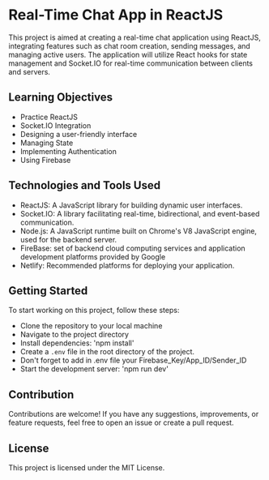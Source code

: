 # Real-Time Chat App in ReactJS

This project is aimed at creating a real-time chat application using ReactJS, integrating features such as chat room creation, sending messages, and managing active users. The application will utilize React hooks for state management and Socket.IO for real-time communication between clients and servers.

## Learning Objectives

- Practice ReactJS
- Socket.IO Integration
- Designing a user-friendly interface
- Managing State
- Implementing Authentication
- Using Firebase
## Technologies and Tools Used
- ReactJS: A JavaScript library for building dynamic user interfaces.
- Socket.IO: A library facilitating real-time, bidirectional, and event-based communication.
- Node.js: A JavaScript runtime built on Chrome's V8 JavaScript engine, used for the backend server.
- FireBase: set of backend cloud computing services and application development platforms provided by Google
- Netlify: Recommended platforms for deploying your application.
## Getting Started
To start working on this project, follow these steps:
- Clone the repository to your local machine
- Navigate to the project directory
- Install dependencies: 'npm install'
- Create a `.env` file in the root directory of the project.
- Don't forget to add in .env file your Firebase_Key/App_ID/Sender_ID
- Start the development server: 'npm run dev'
## Contribution
Contributions are welcome! If you have any suggestions, improvements, or feature requests, feel free to open an issue or create a pull request.
## License
This project is licensed under the MIT License.
